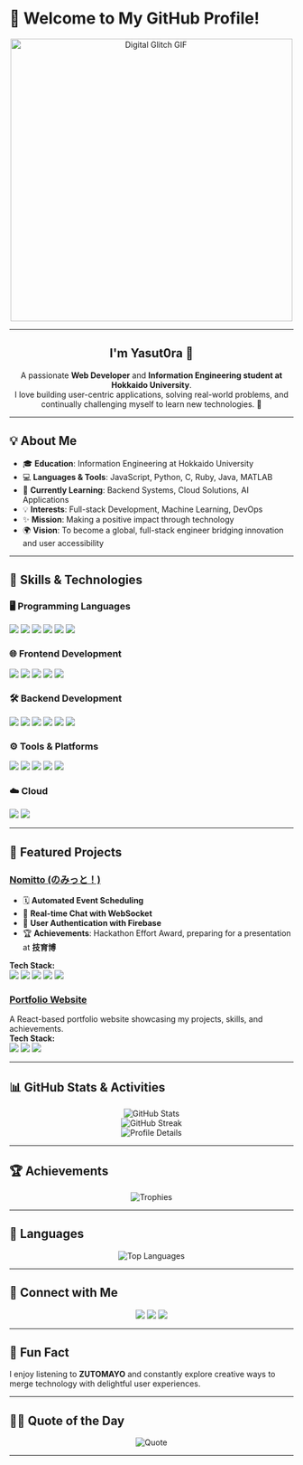 # 👋 Welcome to My GitHub Profile!

<p align="center">
  <img src="https://media.giphy.com/media/jdPMeyv9rn0hZHh8n9/giphy.gif" alt="Digital Glitch GIF" width="500" />
</p>

---

<h2 align="center">I'm Yasut0ra 🌟</h2>

<p align="center">
  A passionate <strong>Web Developer</strong> and <strong>Information Engineering student at Hokkaido University</strong>.<br>
  I love building user-centric applications, solving real-world problems, and continually challenging myself to learn new technologies. 🚀
</p>

---

## 💡 About Me

- 🎓 **Education**: Information Engineering at Hokkaido University  
- 💻 **Languages & Tools**: JavaScript, Python, C, Ruby, Java, MATLAB  
- 🌱 **Currently Learning**: Backend Systems, Cloud Solutions, AI Applications  
- 💡 **Interests**: Full-stack Development, Machine Learning, DevOps  
- ✨ **Mission**: Making a positive impact through technology  
- 🌍 **Vision**: To become a global, full-stack engineer bridging innovation and user accessibility

---

## 🔧 Skills & Technologies

### 🖥️ Programming Languages

<p>
  <img src="https://img.shields.io/badge/JavaScript-F7DF1E?style=flat-square&logo=javascript&logoColor=black" />
  <img src="https://img.shields.io/badge/Python-3776AB?style=flat-square&logo=python&logoColor=white" />
  <img src="https://img.shields.io/badge/C-00599C?style=flat-square&logo=c&logoColor=white" />
  <img src="https://img.shields.io/badge/Ruby-CC342D?style=flat-square&logo=ruby&logoColor=white" />
  <img src="https://img.shields.io/badge/Java-007396?style=flat-square&logo=java&logoColor=white" />
  <img src="https://img.shields.io/badge/MATLAB-0076A8?style=flat-square&logo=mathworks&logoColor=white" />
</p>

### 🌐 Frontend Development

<p>
  <img src="https://img.shields.io/badge/HTML5-E34F26?style=flat-square&logo=html5&logoColor=white" />
  <img src="https://img.shields.io/badge/CSS3-1572B6?style=flat-square&logo=css3&logoColor=white" />
  <img src="https://img.shields.io/badge/Bootstrap-7952B3?style=flat-square&logo=bootstrap&logoColor=white" />
  <img src="https://img.shields.io/badge/Tailwind_CSS-38B2AC?style=flat-square&logo=tailwind-css&logoColor=white" />
  <img src="https://img.shields.io/badge/React-61DAFB?style=flat-square&logo=react&logoColor=black" />
</p>

### 🛠 Backend Development

<p>
  <img src="https://img.shields.io/badge/Node.js-339933?style=flat-square&logo=node.js&logoColor=white" />
  <img src="https://img.shields.io/badge/Express.js-000000?style=flat-square&logo=express&logoColor=white" />
  <img src="https://img.shields.io/badge/Sinatra-000000?style=flat-square&logo=sinatra&logoColor=white" />
  <img src="https://img.shields.io/badge/Ruby_on_Rails-CC0000?style=flat-square&logo=ruby-on-rails&logoColor=white" />
  <img src="https://img.shields.io/badge/MongoDB-47A248?style=flat-square&logo=mongodb&logoColor=white" />
  <img src="https://img.shields.io/badge/Firebase-FFCA28?style=flat-square&logo=firebase&logoColor=black" />
</p>

### ⚙️ Tools & Platforms

<p>
  <img src="https://img.shields.io/badge/Git-F05032?style=flat-square&logo=git&logoColor=white" />
  <img src="https://img.shields.io/badge/GitHub-181717?style=flat-square&logo=github&logoColor=white" />
  <img src="https://img.shields.io/badge/Docker-2496ED?style=flat-square&logo=docker&logoColor=white" />
  <img src="https://img.shields.io/badge/VS%20Code-007ACC?style=flat-square&logo=visual-studio-code&logoColor=white" />
  <img src="https://img.shields.io/badge/Cursor-000000?style=flat-square&logo=cursor&logoColor=white" />
</p>

### ☁️ Cloud

<p>
  <img src="https://img.shields.io/badge/AWS-232F3E?style=flat-square&logo=amazon-aws&logoColor=white" />
  <img src="https://img.shields.io/badge/Vercel-000000?style=flat-square&logo=vercel&logoColor=white" />
</p>

---

## 🌟 Featured Projects

### [Nomitto (のみっと！)](https://github.com/Team-Futsukayoi/Nomikai-Setting-App)

- 🗓 **Automated Event Scheduling**
- 💬 **Real-time Chat with WebSocket**
- 👥 **User Authentication with Firebase**
- 🏆 **Achievements**: Hackathon Effort Award, preparing for a presentation at **技育博**

**Tech Stack:**  
<img src="https://img.shields.io/badge/React-61DAFB?style=flat-square&logo=react&logoColor=black" />
<img src="https://img.shields.io/badge/Firebase-FFCA28?style=flat-square&logo=firebase&logoColor=black" />
<img src="https://img.shields.io/badge/Node.js-339933?style=flat-square&logo=node.js&logoColor=white" />
<img src="https://img.shields.io/badge/Express.js-000000?style=flat-square&logo=express&logoColor=white" />
<img src="https://img.shields.io/badge/MongoDB-47A248?style=flat-square&logo=mongodb&logoColor=white" />

### [Portfolio Website](https://yasut0ra-portfolio.vercel.app/)

A React-based portfolio website showcasing my projects, skills, and achievements.  
**Tech Stack:**  
<img src="https://img.shields.io/badge/React-61DAFB?style=flat-square&logo=react&logoColor=black" />
<img src="https://img.shields.io/badge/Tailwind_CSS-38B2AC?style=flat-square&logo=tailwind-css&logoColor=white" />
<img src="https://img.shields.io/badge/Vercel-000000?style=flat-square&logo=vercel&logoColor=white" />

---

## 📊 GitHub Stats & Activities

<p align="center">
  <img src="https://github-readme-stats.vercel.app/api?username=yasut0ra&show_icons=true&theme=radical" alt="GitHub Stats" /><br>
  <img src="https://github-readme-streak-stats.herokuapp.com/?user=yasut0ra&theme=radical" alt="GitHub Streak" /><br>
  <img src="https://github-profile-summary-cards.vercel.app/api/cards/profile-details?username=yasut0ra&theme=radical" alt="Profile Details" /><br>
</p>

---

## 🏆 Achievements

<p align="center">
  <img src="https://github-profile-trophy.vercel.app/?username=yasut0ra&theme=radical&row=1&column=7&no-frame=true" alt="Trophies" />
</p>

---

## 💬 Languages

<p align="center">
  <img src="https://github-readme-stats.vercel.app/api/top-langs/?username=yasut0ra&langs_count=8&theme=radical&layout=compact" alt="Top Languages" />
</p>

---

## 🤝 Connect with Me

<p align="center">
  <a href="mailto:yastar.tkm83@gmail.com"><img src="https://img.shields.io/badge/Email-D14836?style=flat-square&logo=gmail&logoColor=white"/></a>
  <a href="https://x.com/YaSut0ra94970"><img src="https://img.shields.io/badge/X-1DA1F2?style=flat-square&logo=x&logoColor=white"/></a>
  <a href="https://www.linkedin.com/in/takuma-yasuda-7a332533b/"><img src="https://img.shields.io/badge/LinkedIn-0A66C2?style=flat-square&logo=linkedin&logoColor=white"/></a>
</p>

---

## 🎵 Fun Fact

I enjoy listening to **ZUTOMAYO** and constantly explore creative ways to merge technology with delightful user experiences.

---

## 🐱‍💻 Quote of the Day

<p align="center">
  <img src="https://quotes-github-readme.vercel.app/api?type=horizontal&theme=radical" alt="Quote" />
</p>

---


